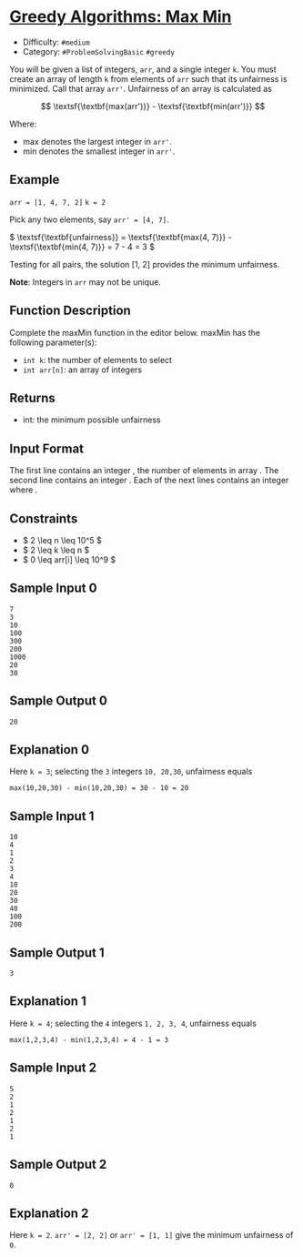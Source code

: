 
# [Greedy Algorithms: Max Min](https://www.hackerrank.com/challenges/angry-children)

- Difficulty:  `#medium`
- Category: `#ProblemSolvingBasic` `#greedy`

You will be given a list of integers, `arr`, and a single integer `k`.
You must create an array of length `k` from elements of `arr` such that
its unfairness is minimized.
Call that array `arr'`.
Unfairness of an array is calculated as

$$
\textsf{\textbf{max(arr')}} - \textsf{\textbf{min(arr')}}
$$

Where:

- max denotes the largest integer in `arr'`.
- min denotes the smallest integer in `arr'`.

## Example

`arr = [1, 4, 7, 2]`
`k = 2`

Pick any two elements, say `arr' = [4, 7]`.

$ \textsf{\textbf{unfairness}}
    =
    \textsf{\textbf{max(4, 7)}}
    -
    \textsf{\textbf{min(4, 7)}}
    = 7 - 4 = 3
$

Testing for all pairs, the solution [1, 2] provides the minimum unfairness.

**Note**: Integers in `arr` may not be unique.

## Function Description

Complete the maxMin function in the editor below.
maxMin has the following parameter(s):

- `int k`: the number of elements to select
- `int arr[n]`: an array of integers

## Returns

- int: the minimum possible unfairness

## Input Format

The first line contains an integer , the number of elements in array .
The second line contains an integer .
Each of the next  lines contains an integer  where .

## Constraints

- $ 2 \leq n \leq 10^5 $
- $ 2 \leq k \leq n $
- $ 0 \leq arr[i] \leq 10^9 $

## Sample Input 0

```text
7
3
10
100
300
200
1000
20
30
```

## Sample Output 0

```text
20
```

## Explanation 0

Here `k = 3`; selecting the `3` integers `10, 20,30`, unfairness equals

```text
max(10,20,30) - min(10,20,30) = 30 - 10 = 20
```

## Sample Input 1

```text
10
4
1
2
3
4
10
20
30
40
100
200
```

## Sample Output 1

```text
3
```

## Explanation 1

Here `k = 4`; selecting the `4` integers `1, 2, 3, 4`, unfairness equals

```text
max(1,2,3,4) - min(1,2,3,4) = 4 - 1 = 3
```

## Sample Input 2

```text
5
2
1
2
1
2
1
```

## Sample Output 2

```text
0
```

## Explanation 2

Here `k = 2`. `arr' = [2, 2]` or `arr' = [1, 1]` give the minimum unfairness of `0`.
